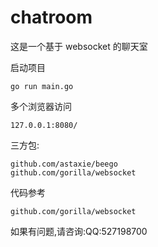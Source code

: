 # chatroom

这是一个基于 websocket 的聊天室

启动项目
```
go run main.go

```
多个浏览器访问
```
127.0.0.1:8080/
```

三方包:
```
github.com/astaxie/beego
github.com/gorilla/websocket
```

代码参考
```
github.com/gorilla/websocket
```

如果有问题,请咨询:QQ:527198700
